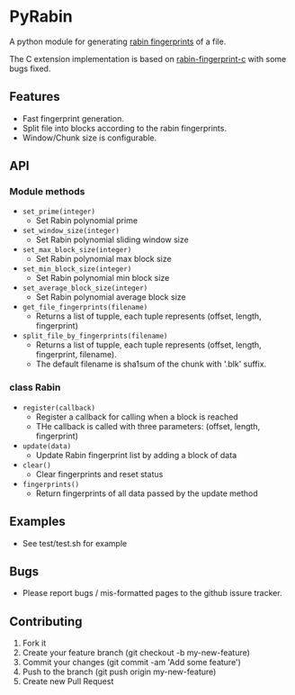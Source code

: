 # PyRabin
A python module for generating [rabin fingerprints](http://en.wikipedia.org/wiki/Rabin_fingerprint) of a file.

The C extension implementation is based on [rabin-fingerprint-c](https://code.google.com/p/rabin-fingerprint-c/) with some bugs fixed.

## Features
* Fast fingerprint generation.
* Split file into blocks according to the rabin fingerprints.
* Window/Chunk size is configurable.

## API
### Module methods
* `set_prime(integer)`
  - Set Rabin polynomial prime
* `set_window_size(integer)`
  - Set Rabin polynomial sliding window size
* `set_max_block_size(integer)`
  - Set Rabin polynomial max block size
* `set_min_block_size(integer)`
  - Set Rabin polynomial min block size
* `set_average_block_size(integer)`
  - Set Rabin polynomial average block size
* `get_file_fingerprints(filename)`
  - Returns a list of tupple, each tuple represents (offset, length, fingerprint) 
* `split_file_by_fingerprints(filename)`
  - Returns a list of tupple, each tuple represents (offset, length, fingerprint, filename).
  - The default filename is sha1sum of the chunk with '.blk' suffix.

### class Rabin
* `register(callback)`
  - Register a callback for calling when a block is reached
  - THe callback is called with three parameters: (offset, length, fingerprint)
* `update(data)`
  - Update Rabin fingerprint list by adding a block of data
* `clear()`
  - Clear fingerprints and reset status
* `fingerprints()`
  - Return fingerprints of all data passed by the update method

## Examples
* See test/test.sh for example

## Bugs
* Please report bugs / mis-formatted pages to the github issure tracker.

## Contributing
1. Fork it
2. Create your feature branch (git checkout -b my-new-feature)
3. Commit your changes (git commit -am 'Add some feature')
4. Push to the branch (git push origin my-new-feature)
5. Create new Pull Request
